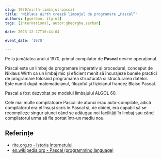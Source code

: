 ```yaml
---
slug: 1970/wirth-limbajul-pascal
title: 'Niklaus Wirth crează limbajul de programare „Pascal”'
authors: [gserban, ilg-ul]
tags: [international, autor:gheorghe.serban]

date: 2023-12-27T10:44:04

event_date: '1970'

---
```


Pe la jumătatea anului 1970, primul compilator de **Pascal**
devine operațional.

<!-- truncate -->

Pascal este un limbaj de programare imperativ și procedural, conceput de
Niklaus Wirth ca un limbaj mic și eficient menit să încurajeze bunele
practici de programare folosind programarea structurată și structurarea
datelor. Este numit după matematicianul, filozoful și fizicianul francez
Blaise Pascal.

Pascal a fost dezvoltat pe modelul limbajului ALGOL 60.

Cele mai multe compilatoare Pascal de atunci erau auto-compilate,
adică compilatorul era el însuși scris în Pascal și, de obicei, era
capabil să se recompileze singur atunci când se adăugau noi facilități
în limbaj sau când compilatorul urma să fie portat într-un mediu nou.

## Referințe

- [rite.org.ro - Istoria Internetului](https://rite.org.ro/istoria-internetului/)
- [en.wikipedia.org - Pascal (programming language)](https://en.wikipedia.org/wiki/Pascal_(programming_language))
